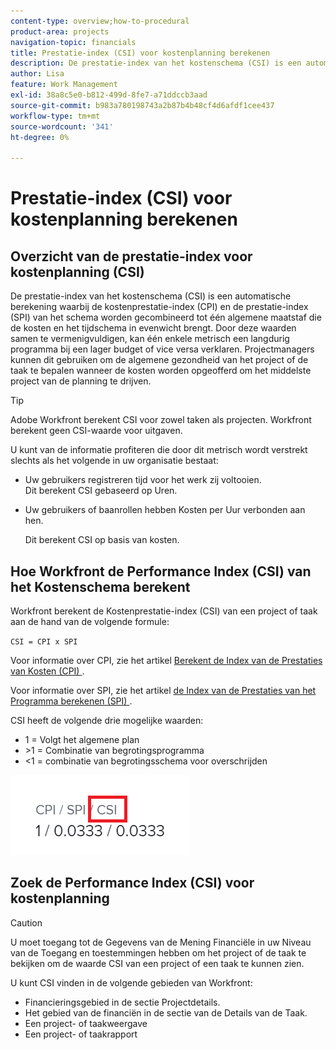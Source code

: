 ```yaml
---
content-type: overview;how-to-procedural
product-area: projects
navigation-topic: financials
title: Prestatie-index (CSI) voor kostenplanning berekenen
description: De prestatie-index van het kostenschema (CSI) is een automatische berekening waarbij de kostenprestatie-index (CPI) en de prestatie-index (SPI) van het schema worden gecombineerd tot één algemene maatstaf die de kosten en het tijdschema in evenwicht brengt.
author: Lisa
feature: Work Management
exl-id: 38a8c5e0-b812-499d-8fe7-a71ddccb3aad
source-git-commit: b983a780198743a2b87b4b48cf4d6afdf1cee437
workflow-type: tm+mt
source-wordcount: '341'
ht-degree: 0%

---
```


# Prestatie-index (CSI) voor kostenplanning berekenen

<!--
<p data-mc-conditions="QuicksilverOrClassic.Draft mode">(NOTE: Linked to the product. Do not change link.) </p>
-->

## Overzicht van de prestatie-index voor kostenplanning (CSI)

De prestatie-index van het kostenschema (CSI) is een automatische berekening waarbij de kostenprestatie-index (CPI) en de prestatie-index (SPI) van het schema worden gecombineerd tot één algemene maatstaf die de kosten en het tijdschema in evenwicht brengt. Door deze waarden samen te vermenigvuldigen, kan één enkele metrisch een langdurig programma bij een lager budget of vice versa verklaren. Projectmanagers kunnen dit gebruiken om de algemene gezondheid van het project of de taak te bepalen wanneer de kosten worden opgeofferd om het middelste project van de planning te drijven.

>[!TIP]
>
>Adobe Workfront berekent CSI voor zowel taken als projecten. Workfront berekent geen CSI-waarde voor uitgaven.

U kunt van de informatie profiteren die door dit metrisch wordt verstrekt slechts als het volgende in uw organisatie bestaat:

* Uw gebruikers registreren tijd voor het werk zij voltooien.\
  Dit berekent CSI gebaseerd op Uren.
* Uw gebruikers of baanrollen hebben Kosten per Uur verbonden aan hen. 

  Dit berekent CSI op basis van kosten.

## Hoe Workfront de Performance Index (CSI) van het Kostenschema berekent

Workfront berekent de Kostenprestatie-index (CSI) van een project of taak aan de hand van de volgende formule:

`CSI = CPI x SPI`

Voor informatie over CPI, zie het artikel [ Berekent de Index van de Prestaties van Kosten (CPI) ](../../../manage-work/projects/project-finances/calculate-cpi.md).

Voor informatie over SPI, zie het artikel [ de Index van de Prestaties van het Programma berekenen (SPI) ](../../../manage-work/projects/project-finances/calculate-spi.md).

CSI heeft de volgende drie mogelijke waarden:

* 1 = Volgt het algemene plan
* \>1 = Combinatie van begrotingsprogramma
* &lt;1 = combinatie van begrotingsschema voor overschrijden

![ CSI ](assets/csi-highlighted.png)

## Zoek de Performance Index (CSI) voor kostenplanning

>[!CAUTION]
>
>U moet toegang tot de Gegevens van de Mening Financiële in uw Niveau van de Toegang en toestemmingen hebben om het project of de taak te bekijken om de waarde CSI van een project of een taak te kunnen zien.

U kunt CSI vinden in de volgende gebieden van Workfront:

* Financieringsgebied in de sectie Projectdetails.
* Het gebied van de financiën in de sectie van de Details van de Taak.
* Een project- of taakweergave
* Een project- of taakrapport
